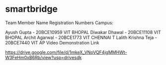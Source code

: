 # smartbridge
Team Member Name Registration Numbers Campus:

Ayush Gupta - 20BCE10959 VIT BHOPAL
Diwakar Dhawal - 20BCE11108 VIT BHOPAL
Archit Agarwal - 20BCE1773 VIT CHENNAI
T Lalith Krishna Teja - 20BCE7440 VIT AP
Video Demonstration Link

https://drive.google.com/file/d/1mkeX_VNoVQF4jgMMHWt-W3FeHm0xB6Rb/view?usp=drivesdk
